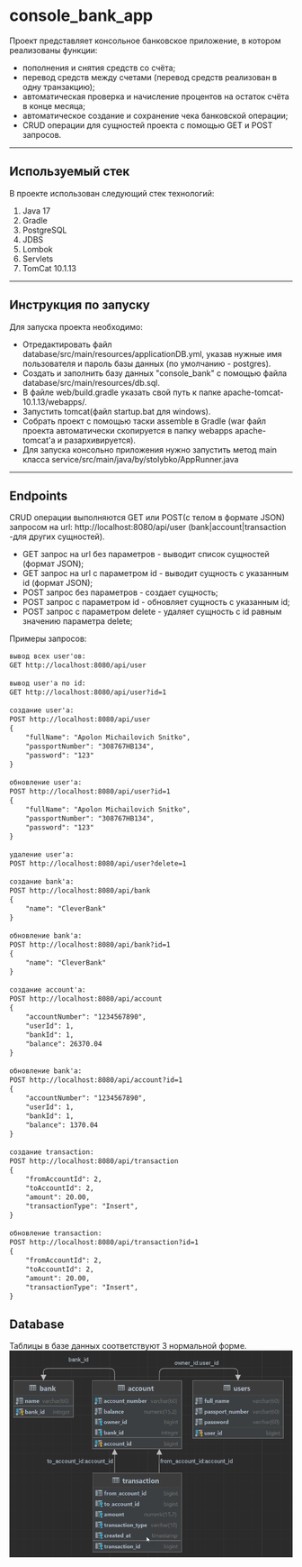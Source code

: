 # console_bank_app

Проект представляет консольное банковское приложение, в котором реализованы функции:
- пополнения и снятия средств со счёта;
- перевод средств между счетами (перевод средств реализован в одну транзакцию);
- автоматическая проверка и начисление процентов на остаток счёта в конце месяца;
- автоматическое создание и сохранение чека банковской операции;
- CRUD операции для сущностей проекта с помощью GET и POST запросов.
___

Используемый стек
---
В проекте использован следующий стек технологий:
1. Java 17
2. Gradle
3. PostgreSQL
4. JDBS
5. Lombok
6. Servlets
7. TomCat 10.1.13
___

Инструкция по запуску
---
Для запуска проекта необходимо:  
- Отредактировать файл database/src/main/resources/applicationDB.yml, указав нужные имя пользователя и пароль базы данных (по умолчанию - postgres).   
- Создать и заполнить базу данных "console_bank" с помощью файла database/src/main/resources/db.sql.  
- В файле web/build.gradle указать свой путь к папке apache-tomcat-10.1.13/webapps/.  
- Запустить tomcat(файл startup.bat для windows).   
- Собрать проект с помощью таски assemble в Gradle (war файл проекта автоматически скопируется в папку webapps apache-tomcat'a и разархивируется).  
- Для запуска консольно приложения нужно запустить метод main класса service/src/main/java/by/stolybko/AppRunner.java   
___

Endpoints
---
CRUD операции выполняются GET или POST(с телом в формате JSON) запросом на url: http://localhost:8080/api/user (bank|account|transaction -для других сущностей).

- GET запрос на url без параметров - выводит список сущностей (формат JSON);  
- GET запрос на url с параметром id - выводит сущность с указанным id (формат JSON);  
- POST запрос без параметров - создает сущность;  
- POST запрос с параметром id - обновляет сущность с указанным id;  
- POST запрос с параметром delete - удаляет сущность с  id равным значению параметра delete;  

Примеры запросов:
~~~
вывод всех user'ов:
GET http://localhost:8080/api/user

вывод user'а по id:
GET http://localhost:8080/api/user?id=1

создание user'а:
POST http://localhost:8080/api/user
{
    "fullName": "Apolon Michailovich Snitko",
    "passportNumber": "308767HB134",
    "password": "123"
}

обновление user'а:
POST http://localhost:8080/api/user?id=1
{
    "fullName": "Apolon Michailovich Snitko",
    "passportNumber": "308767HB134",
    "password": "123"
}

удаление user'а:
POST http://localhost:8080/api/user?delete=1

создание bank'а:
POST http://localhost:8080/api/bank
{
    "name": "CleverBank"
}

обновление bank'а:
POST http://localhost:8080/api/bank?id=1
{
    "name": "CleverBank"
}

создание account'а:
POST http://localhost:8080/api/account
{
    "accountNumber": "1234567890",
    "userId": 1,
    "bankId": 1,
    "balance": 26370.04
}

обновление bank'а:
POST http://localhost:8080/api/account?id=1
{
    "accountNumber": "1234567890",
    "userId": 1,
    "bankId": 1,
    "balance": 1370.04
}

создание transaction:
POST http://localhost:8080/api/transaction
{
    "fromAccountId": 2,
    "toAccountId": 2,
    "amount": 20.00,
    "transactionType": "Insert",
}

обновление transaction:
POST http://localhost:8080/api/transaction?id=1
{
    "fromAccountId": 2,
    "toAccountId": 2,
    "amount": 20.00,
    "transactionType": "Insert",
}
~~~

Database
---
Таблицы в базе данных соответствуют 3 нормальной форме.  
![shema-db](img/db.png)
